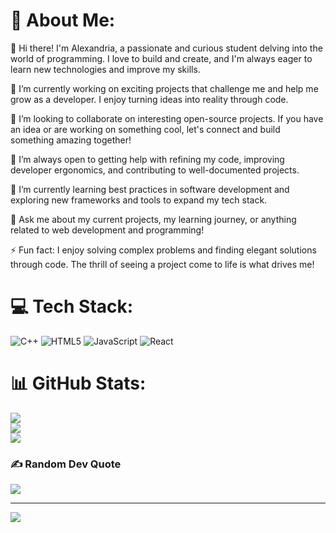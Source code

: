 # 💫 About Me:
👋 Hi there! I'm Alexandria, a passionate and curious student delving into the world of programming. I love to build and create, and I'm always eager to learn new technologies and improve my skills.

🔭 I’m currently working on exciting projects that challenge me and help me grow as a developer. I enjoy turning ideas into reality through code.

👯 I’m looking to collaborate on interesting open-source projects. If you have an idea or are working on something cool, let's connect and build something amazing together!

🤝 I’m always open to getting help with refining my code, improving developer ergonomics, and contributing to well-documented projects.

🌱 I’m currently learning best practices in software development and exploring new frameworks and tools to expand my tech stack.

💬 Ask me about my current projects, my learning journey, or anything related to web development and programming!

⚡ Fun fact: I enjoy solving complex problems and finding elegant solutions through code. The thrill of seeing a project come to life is what drives me!

# 💻 Tech Stack:
![C++](https://img.shields.io/badge/c++-%2300599C.svg?style=for-the-badge&logo=c%2B%2B&logoColor=white) ![HTML5](https://img.shields.io/badge/html5-%23E34F26.svg?style=for-the-badge&logo=html5&logoColor=white) ![JavaScript](https://img.shields.io/badge/javascript-%23323330.svg?style=for-the-badge&logo=javascript&logoColor=%23F7DF1E) ![React](https://img.shields.io/badge/react-%2320232a.svg?style=for-the-badge&logo=react&logoColor=%2361DAFB)
# 📊 GitHub Stats:
![](https://github-readme-stats.vercel.app/api?username=developerammarhasan&theme=dark&hide_border=false&include_all_commits=false&count_private=false)<br/>
![](https://nirzak-streak-stats.vercel.app/?user=developerammarhasan&theme=dark&hide_border=false)<br/>
![](https://github-readme-stats.vercel.app/api/top-langs/?username=developerammarhasan&theme=dark&hide_border=false&include_all_commits=false&count_private=false&layout=compact)

### ✍️ Random Dev Quote
![](https://quotes-github-readme.vercel.app/api?type=horizontal&theme=radical)

---
[![](https://visitcount.itsvg.in/api?id=developerammarhasan&icon=0&color=0)](https://visitcount.itsvg.in)

<!-- Proudly created with GPRM ( https://gprm.itsvg.in ) -->